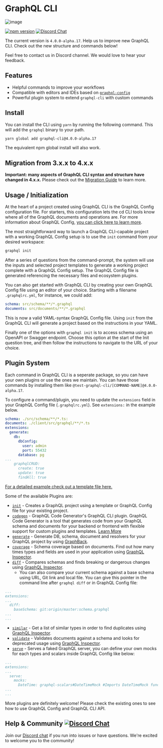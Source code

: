 # GraphQL CLI

![image](https://user-images.githubusercontent.com/20847995/67651234-85bf1500-f916-11e9-90e5-cb3bd0e6a338.png)

[![npm version](http://img.shields.io/npm/v/graphql-cli.svg?style=flat)](https://npmjs.org/package/graphql-cli "View this project on npm") [![Discord Chat](https://img.shields.io/discord/625400653321076807)](https://discord.gg/xud7bH)

The current version is `4.0.0-alpha.17`. Help us to improve new GraphQL CLI. Check out the new structure and commands below!

Feel free to contact us in Discord channel. We would love to hear your feedback.

## Features

- Helpful commands to improve your workflows
- Compatible with editors and IDEs based on [`graphql-config`](https://github.com/kamilkisiela/graphql-config)
- Powerful plugin system to extend `graphql-cli` with custom commands

## Install

You can install the CLI using `yarn` by running the following command. This will add the `graphql` binary to your path.

```sh
yarn global add graphql-cli@4.0.0-alpha.17
```

The equivalent npm global install will also work.

## Migration from 3.x.x to 4.x.x
**Important: many aspects of GraphQL CLI syntax and structure have changed in 4.x.x.** Please check out the [Migration Guide](MIGRATION.md) to learn more.

## Usage / Initialization

At the heart of a project created using GraphQL CLI is the GraphQL Config configuration file. For starters, this configuration lets the cd CLI tools know where all of the GraphQL documents and operations are. For more information about GraphQL Config, [you can click here to learn more](https://graphql-config.com/docs/introduction).

The most straightforward way to launch a GraphQL CLI-capable project with a working GraphQL Config setup is to use the `init` command from your desired workspace:

```sh
graphql init
```

After a series of questions from the command-prompt, the system will use the inputs and selected project templates to generate a working project complete with a GraphQL Config setup. The GraphQL Config file is generated referencing the necessary files and ecosystem plugins.

You can also get started with GraphQL CLI by creating your own GraphQL Config file using an editor of your choice. Starting with a filename `.graphqlrc.yml`, for instance, we could add:

```yml
schema: src/schema/**/*.graphql
documents: src/documents/**/*.graphql
```

This is now a valid YAML-syntax GraphQL Config file. Using `init` from the GraphQL CLI will generate a project based on the instructions in your YAML.

Finally one of the options with `graphql init` is to access schema using an OpenAPI or Swagger endpoint. Choose this option at the start of the Init question tree, and then follow the instructions to navigate to the URL of your choice.

## Plugin System

Each command in GraphQL CLI is a seperate package, so you can have your own plugins or use the ones we maintain. You can have those commands by installing them like `@test-graphql-cli/[COMMAND-NAME]@4.0.0-alpha.17`.

To configure a command/plugin, you need to update the `extensions` field in your GraphQL Config file (`.graphqlrc.yml`). See `extensions:` in the example below.

```yml
schema: ./src/schema/**/*.ts:
documents: ./client/src/graphql/**/*.ts
extensions:
  generate:
    db:
      dbConfig:
        user: admin
        port: 55432
      database: pg
...
    graphqlCRUD:
      create: true
      update: true
      findAll: true
```

 [For a detailed example check out a template file here.](https://github.com/ardatan/graphql-cli-template/blob/924c6dc880a06abe468c10bea369e249dcb2aa4c/.graphqlrc.yml#L5)

Some of the available Plugins are:

- [`init`](https://github.com/Urigo/graphql-cli/tree/focs/packages/commands/init) - Creates a GraphQL project using a template or GraphQL Config file for your existing project.
- [`codegen`](https://github.com/Urigo/graphql-cli/tree/focs/packages/commands/codegen) - GraphQL Code Generator's GraphQL CLI plugin. GraphQL Code Generator is a tool that generates code from your GraphQL schema and documents for your backend or frontend with flexible support for custom plugins and templates. [Learn More](https://graphql-code-generator.com)
- [`generate`](https://github.com/Urigo/graphql-cli/tree/master/packages/commands/generate) - Generate DB, schema, document and resolvers for your GraphQL project by using [GraphBack](https://graphback.dev).
- [`coverage`](https://github.com/Urigo/graphql-cli/tree/master/packages/commands/coverage) - Schema coverage based on documents. Find out how many times types and fields are used in your application using [GraphQL Inspector](https://graphql-inspector.com/docs/essentials/coverage).
- [`diff`](https://github.com/Urigo/graphql-cli/tree/master/packages/commands/diff) - Compares schemas and finds breaking or dangerous changes using [GraphQL Inspector](https://graphql-inspector.com/docs/essentials/diff).
    - You can also compare your current schema against a base schema using URL, Git link and local file. You can give this pointer in the command line after `graphql diff` or in GraphQL Config file: 
```yml
...
extensions:
...
  diff:
    baseSchema: git:origin/master:schema.graphql
...
...
```
- [`similar`](https://github.com/Urigo/graphql-cli/tree/master/packages/commands/similar) - Get a list of similar types in order to find duplicates using [GraphQL Inspector](https://graphql-inspector.com/docs/essentials/similar).
- [`validate`](https://github.com/Urigo/graphql-cli/tree/master/packages/commands/validate) - Validates documents against a schema and looks for deprecated usage using [GraphQL Inspector](https://graphql-inspector.com/docs/essentials/validate).
- [`serve`](https://github.com/Urigo/graphql-cli/tree/master/packages/commands/serve) - Serves a faked GraphQL server, you can define your own mocks for each types and scalars inside GraphQL Config like below:
```yml
...
extensions:
...
  serve:
    mocks:
      DateTime: graphql-scalars#DateTimeMock #Imports DateTimeMock function from graphql-scalars for mocking DateTimeMock
...
...
```

More plugins are definitely welcome! Please check the existing ones to see how to use GraphQL Config and GraphQL CLI API.

## Help & Community [![Discord Chat](https://img.shields.io/discord/625400653321076807)](https://discord.gg/xud7bH9)

Join our [Discord chat](https://discord.gg/xud7bH9) if you run into issues or have questions. We're excited to welcome you to the community!
